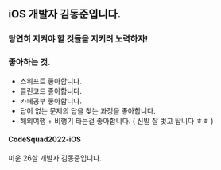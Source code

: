 ## iOS 개발자 김동준입니다.

### 당연히 지켜야 할 것들을 지키려 노력하자!

### 좋아하는 것.
- 스위프트 좋아합니다.
- 클린코드 좋아합니다.
- 카페공부 좋아합니다.
- 답이 없는 문제의 답을 찾는 과정을 좋아합니다.
- 해외여행 + 비행기 타는걸 좋아합니다. ( 신발 잘 벗고 탑니다 ㅎㅎ )

#### CodeSquad2022-iOS

미운 26살 개발자 김동준입니다.

